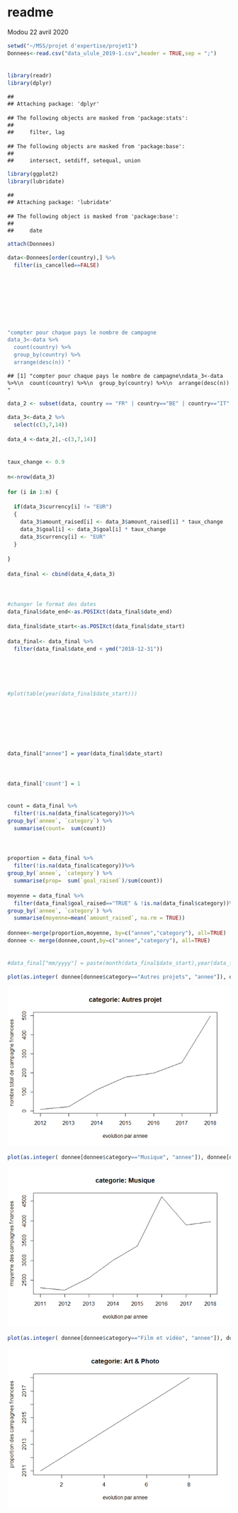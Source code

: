 readme
================
Modou
22 avril 2020

``` r
setwd("~/MSS/projet d'expertise/projet1")
Donnees<-read.csv("data_ulule_2019-1.csv",header = TRUE,sep = ";")


library(readr)
library(dplyr)
```

    ## 
    ## Attaching package: 'dplyr'

    ## The following objects are masked from 'package:stats':
    ## 
    ##     filter, lag

    ## The following objects are masked from 'package:base':
    ## 
    ##     intersect, setdiff, setequal, union

``` r
library(ggplot2)
library(lubridate)
```

    ## 
    ## Attaching package: 'lubridate'

    ## The following object is masked from 'package:base':
    ## 
    ##     date

``` r
attach(Donnees)
```

``` r
data<-Donnees[order(country),] %>%
  filter(is_cancelled==FALSE)





  


"compter pour chaque pays le nombre de campagne
data_3<-data %>%
  count(country) %>%
  group_by(country) %>%
  arrange(desc(n)) "
```

    ## [1] "compter pour chaque pays le nombre de campagne\ndata_3<-data %>%\n  count(country) %>%\n  group_by(country) %>%\n  arrange(desc(n)) "

``` r
data_2 <- subset(data, country == "FR" | country=="BE" | country=="IT" | country=="CA" | country=="ES" | country=="CH" | country=="DE" | country=="GB")
```

``` r
data_3<-data_2 %>% 
  select(c(3,7,14))

data_4 <-data_2[,-c(3,7,14)]


taux_change <- 0.9

n<-nrow(data_3)

for (i in 1:n) {

  if(data_3$currency[i] != "EUR")
  {
    data_3$amount_raised[i] <- data_3$amount_raised[i] * taux_change
    data_3$goal[i] <- data_3$goal[i] * taux_change
    data_3$currency[i] <- "EUR"
  }
  
}

data_final <- cbind(data_4,data_3)



#changer le format des dates
data_final$date_end<-as.POSIXct(data_final$date_end)

data_final$date_start<-as.POSIXct(data_final$date_start)

data_final<- data_final %>%
  filter(data_final$date_end < ymd("2018-12-31"))





#plot(table(year(data_final$date_start)))






  
data_final["annee"] = year(data_final$date_start)



data_final['count'] = 1 


count = data_final %>% 
  filter(!is.na(data_final$category))%>% 
group_by(`annee`, `category`) %>% 
  summarise(count=  sum(count))



proportion = data_final %>% 
  filter(!is.na(data_final$category))%>% 
group_by(`annee`, `category`) %>% 
  summarise(prop=  sum(`goal_raised`)/sum(count))

moyenne = data_final %>% 
  filter(data_final$goal_raised=="TRUE" & !is.na(data_final$category))%>% 
group_by(`annee`, `category`) %>% 
  summarise(moyenne=mean(`amount_raised`, na.rm = TRUE))

donnee<-merge(proportion,moyenne, by=c("annee","category"), all=TRUE)
donnee <- merge(donnee,count,by=c("annee","category"), all=TRUE)


#data_final["mm/yyyy"] = paste(month(data_final$date_start),year(data_final$date_start), sep = "-")
```

``` r
plot(as.integer( donnee[donnee$category=="Autres projets", "annee"]), donnee[donnee$category=="Autres projets", "count"],main="categorie: Autres projet",xlab="evolution par annee", ylab="nombre total de campagne financees",type = "l")
```

![](README_files/figure-markdown_github/unnamed-chunk-4-1.png)

``` r
plot(as.integer( donnee[donnee$category=="Musique", "annee"]), donnee[donnee$category=="Musique", "moyenne"],main="categorie: Musique",xlab="evolution par annee", ylab="moyenne des campagnes financees",type = "l")
```

![](README_files/figure-markdown_github/unnamed-chunk-5-1.png)

``` r
plot(as.integer( donnee[donnee$category=="Film et vidéo", "annee"]), donnee[donnee$category=="Film et vidéo", "proportion"],main="categorie: Art & Photo",xlab="evolution par annee", ylab="proportion des campagnes financees",type = "l")
```

![](README_files/figure-markdown_github/unnamed-chunk-6-1.png)
